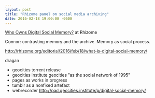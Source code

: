 ```yaml
---
layout: post
title: "Rhizome panel on social media archiving"
date: 2016-02-18 19:00:00 -0500
---
```


[Who Owns Digital Social Memory?](http://livestream.com/newmuseum/events/4837386) at Rhizome

Connor: contrasting memory and the archive. Memory as social process. 

<http://rhizome.org/editorial/2016/feb/18/what-is-digital-social-memory/>

dragan
* geocities torrent release
* geocities institute
geocities "as the social network of 1995"
* pages as works in progress
* tumblr as a nonfixed artefact
* webrecorder
<http://pad.geocities.institute/p/digital-social-memory/>
